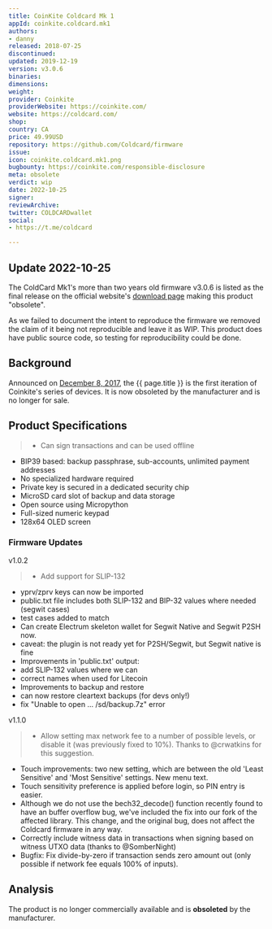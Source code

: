 ```yaml
---
title: CoinKite Coldcard Mk 1
appId: coinkite.coldcard.mk1
authors:
- danny
released: 2018-07-25
discontinued: 
updated: 2019-12-19
version: v3.0.6
binaries: 
dimensions: 
weight: 
provider: Coinkite
providerWebsite: https://coinkite.com/
website: https://coldcard.com/
shop: 
country: CA
price: 49.99USD
repository: https://github.com/Coldcard/firmware
issue: 
icon: coinkite.coldcard.mk1.png
bugbounty: https://coinkite.com/responsible-disclosure
meta: obsolete
verdict: wip
date: 2022-10-25
signer: 
reviewArchive: 
twitter: COLDCARDwallet
social:
- https://t.me/coldcard

---
```


## Update 2022-10-25

The ColdCard Mk1's more than two years old firmware v3.0.6 is listed as the
final release on the official website's
[download page](https://coldcard.com/downloads/) making this product "obsolete".

As we failed to document the intent to reproduce the firmware we removed the
claim of it being not reproducible and leave it as WIP. This product does have
public source code, so testing for reproducibility could be done.

## Background

Announced on [December 8, 2017](https://blog.coinkite.com/coldcard-annoucement/), the {{ page.title }} is the first iteration of Coinkite's series of devices. It is now obsoleted by the manufacturer and is no longer for sale. 

## Product Specifications

> - Can sign transactions and can be used offline
- BIP39 based: backup passphrase, sub-accounts, unlimited payment addresses
- No specialized hardware required
- Private key is secured in a dedicated security chip
- MicroSD card slot of backup and data storage
- Open source using Micropython
- Full-sized numeric keypad
- 128x64 OLED screen

### Firmware Updates

v1.0.2

> - Add support for SLIP-132
- yprv/zprv keys can now be imported
- public.txt file includes both SLIP-132 and BIP-32 values where needed (segwit cases)
- test cases added to match
- Can create Electrum skeleton wallet for Segwit Native and Segwit P2SH now.
- caveat: the plugin is not ready yet for P2SH/Segwit, but Segwit native is fine
- Improvements in 'public.txt' output:
- add SLIP-132 values where we can
- correct names when used for Litecoin
- Improvements to backup and restore
- can now restore cleartext backups (for devs only!)
- fix "Unable to open ... /sd/backup.7z" error

v1.1.0

> - Allow setting max network fee to a number of possible levels, or disable it (was previously fixed to 10%). Thanks to @crwatkins for this suggestion.
- Touch improvements: two new setting, which are between the old 'Least Sensitive' and 'Most Sensitive' settings. New menu text.
- Touch sensitivity preference is applied before login, so PIN entry is easier.
- Although we do not use the bech32_decode() function recently found to have an buffer overflow bug, we've included the fix into our fork of the affected library. This change, and the original bug, does not affect the Coldcard firmware in any way.
- Correctly include witness data in transactions when signing based on witness UTXO data (thanks to @SomberNight)
- Bugfix: Fix divide-by-zero if transaction sends zero amount out (only possible if network fee equals 100% of inputs).

## Analysis 

The product is no longer commercially available and is **obsoleted** by the manufacturer.